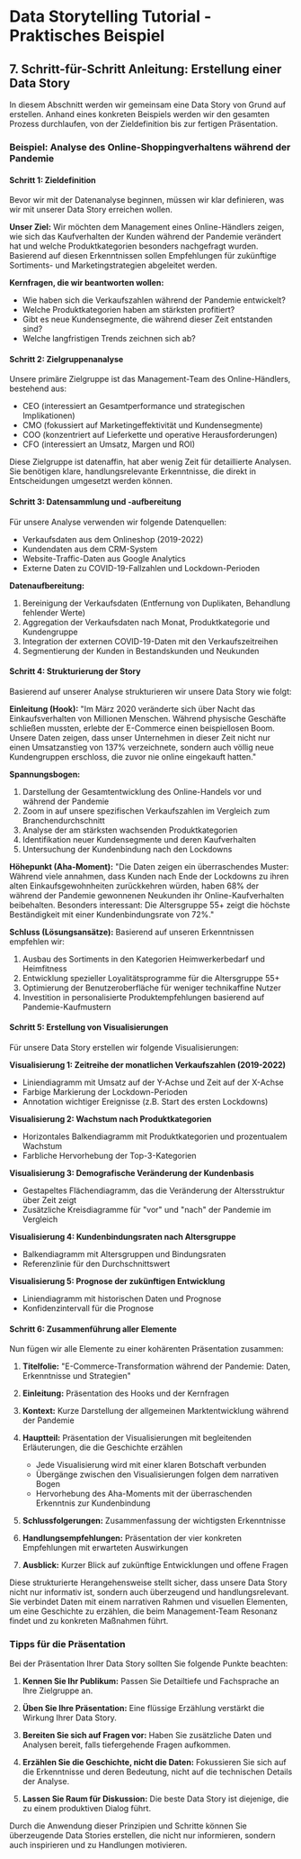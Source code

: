 # Data Storytelling Tutorial - Praktisches Beispiel

## 7. Schritt-für-Schritt Anleitung: Erstellung einer Data Story

In diesem Abschnitt werden wir gemeinsam eine Data Story von Grund auf erstellen. Anhand eines konkreten Beispiels werden wir den gesamten Prozess durchlaufen, von der Zieldefinition bis zur fertigen Präsentation.

### Beispiel: Analyse des Online-Shoppingverhaltens während der Pandemie

#### Schritt 1: Zieldefinition

Bevor wir mit der Datenanalyse beginnen, müssen wir klar definieren, was wir mit unserer Data Story erreichen wollen.

**Unser Ziel:** Wir möchten dem Management eines Online-Händlers zeigen, wie sich das Kaufverhalten der Kunden während der Pandemie verändert hat und welche Produktkategorien besonders nachgefragt wurden. Basierend auf diesen Erkenntnissen sollen Empfehlungen für zukünftige Sortiments- und Marketingstrategien abgeleitet werden.

**Kernfragen, die wir beantworten wollen:**
- Wie haben sich die Verkaufszahlen während der Pandemie entwickelt?
- Welche Produktkategorien haben am stärksten profitiert?
- Gibt es neue Kundensegmente, die während dieser Zeit entstanden sind?
- Welche langfristigen Trends zeichnen sich ab?

#### Schritt 2: Zielgruppenanalyse

Unsere primäre Zielgruppe ist das Management-Team des Online-Händlers, bestehend aus:
- CEO (interessiert an Gesamtperformance und strategischen Implikationen)
- CMO (fokussiert auf Marketingeffektivität und Kundensegmente)
- COO (konzentriert auf Lieferkette und operative Herausforderungen)
- CFO (interessiert an Umsatz, Margen und ROI)

Diese Zielgruppe ist datenaffin, hat aber wenig Zeit für detaillierte Analysen. Sie benötigen klare, handlungsrelevante Erkenntnisse, die direkt in Entscheidungen umgesetzt werden können.

#### Schritt 3: Datensammlung und -aufbereitung

Für unsere Analyse verwenden wir folgende Datenquellen:
- Verkaufsdaten aus dem Onlineshop (2019-2022)
- Kundendaten aus dem CRM-System
- Website-Traffic-Daten aus Google Analytics
- Externe Daten zu COVID-19-Fallzahlen und Lockdown-Perioden

**Datenaufbereitung:**
1. Bereinigung der Verkaufsdaten (Entfernung von Duplikaten, Behandlung fehlender Werte)
2. Aggregation der Verkaufsdaten nach Monat, Produktkategorie und Kundengruppe
3. Integration der externen COVID-19-Daten mit den Verkaufszeitreihen
4. Segmentierung der Kunden in Bestandskunden und Neukunden

#### Schritt 4: Strukturierung der Story

Basierend auf unserer Analyse strukturieren wir unsere Data Story wie folgt:

**Einleitung (Hook):**
"Im März 2020 veränderte sich über Nacht das Einkaufsverhalten von Millionen Menschen. Während physische Geschäfte schließen mussten, erlebte der E-Commerce einen beispiellosen Boom. Unsere Daten zeigen, dass unser Unternehmen in dieser Zeit nicht nur einen Umsatzanstieg von 137% verzeichnete, sondern auch völlig neue Kundengruppen erschloss, die zuvor nie online eingekauft hatten."

**Spannungsbogen:**
1. Darstellung der Gesamtentwicklung des Online-Handels vor und während der Pandemie
2. Zoom in auf unsere spezifischen Verkaufszahlen im Vergleich zum Branchendurchschnitt
3. Analyse der am stärksten wachsenden Produktkategorien
4. Identifikation neuer Kundensegmente und deren Kaufverhalten
5. Untersuchung der Kundenbindung nach den Lockdowns

**Höhepunkt (Aha-Moment):**
"Die Daten zeigen ein überraschendes Muster: Während viele annahmen, dass Kunden nach Ende der Lockdowns zu ihren alten Einkaufsgewohnheiten zurückkehren würden, haben 68% der während der Pandemie gewonnenen Neukunden ihr Online-Kaufverhalten beibehalten. Besonders interessant: Die Altersgruppe 55+ zeigt die höchste Beständigkeit mit einer Kundenbindungsrate von 72%."

**Schluss (Lösungsansätze):**
Basierend auf unseren Erkenntnissen empfehlen wir:
1. Ausbau des Sortiments in den Kategorien Heimwerkerbedarf und Heimfitness
2. Entwicklung spezieller Loyalitätsprogramme für die Altersgruppe 55+
3. Optimierung der Benutzeroberfläche für weniger technikaffine Nutzer
4. Investition in personalisierte Produktempfehlungen basierend auf Pandemie-Kaufmustern

#### Schritt 5: Erstellung von Visualisierungen

Für unsere Data Story erstellen wir folgende Visualisierungen:

**Visualisierung 1: Zeitreihe der monatlichen Verkaufszahlen (2019-2022)**
- Liniendiagramm mit Umsatz auf der Y-Achse und Zeit auf der X-Achse
- Farbige Markierung der Lockdown-Perioden
- Annotation wichtiger Ereignisse (z.B. Start des ersten Lockdowns)

**Visualisierung 2: Wachstum nach Produktkategorien**
- Horizontales Balkendiagramm mit Produktkategorien und prozentualem Wachstum
- Farbliche Hervorhebung der Top-3-Kategorien

**Visualisierung 3: Demografische Veränderung der Kundenbasis**
- Gestapeltes Flächendiagramm, das die Veränderung der Altersstruktur über Zeit zeigt
- Zusätzliche Kreisdiagramme für "vor" und "nach" der Pandemie im Vergleich

**Visualisierung 4: Kundenbindungsraten nach Altersgruppe**
- Balkendiagramm mit Altersgruppen und Bindungsraten
- Referenzlinie für den Durchschnittswert

**Visualisierung 5: Prognose der zukünftigen Entwicklung**
- Liniendiagramm mit historischen Daten und Prognose
- Konfidenzintervall für die Prognose

#### Schritt 6: Zusammenführung aller Elemente

Nun fügen wir alle Elemente zu einer kohärenten Präsentation zusammen:

1. **Titelfolie:** "E-Commerce-Transformation während der Pandemie: Daten, Erkenntnisse und Strategien"

2. **Einleitung:** Präsentation des Hooks und der Kernfragen

3. **Kontext:** Kurze Darstellung der allgemeinen Marktentwicklung während der Pandemie

4. **Hauptteil:** Präsentation der Visualisierungen mit begleitenden Erläuterungen, die die Geschichte erzählen
   - Jede Visualisierung wird mit einer klaren Botschaft verbunden
   - Übergänge zwischen den Visualisierungen folgen dem narrativen Bogen
   - Hervorhebung des Aha-Moments mit der überraschenden Erkenntnis zur Kundenbindung

5. **Schlussfolgerungen:** Zusammenfassung der wichtigsten Erkenntnisse

6. **Handlungsempfehlungen:** Präsentation der vier konkreten Empfehlungen mit erwarteten Auswirkungen

7. **Ausblick:** Kurzer Blick auf zukünftige Entwicklungen und offene Fragen

Diese strukturierte Herangehensweise stellt sicher, dass unsere Data Story nicht nur informativ ist, sondern auch überzeugend und handlungsrelevant. Sie verbindet Daten mit einem narrativen Rahmen und visuellen Elementen, um eine Geschichte zu erzählen, die beim Management-Team Resonanz findet und zu konkreten Maßnahmen führt.

### Tipps für die Präsentation

Bei der Präsentation Ihrer Data Story sollten Sie folgende Punkte beachten:

1. **Kennen Sie Ihr Publikum:** Passen Sie Detailtiefe und Fachsprache an Ihre Zielgruppe an.

2. **Üben Sie Ihre Präsentation:** Eine flüssige Erzählung verstärkt die Wirkung Ihrer Data Story.

3. **Bereiten Sie sich auf Fragen vor:** Haben Sie zusätzliche Daten und Analysen bereit, falls tiefergehende Fragen aufkommen.

4. **Erzählen Sie die Geschichte, nicht die Daten:** Fokussieren Sie sich auf die Erkenntnisse und deren Bedeutung, nicht auf die technischen Details der Analyse.

5. **Lassen Sie Raum für Diskussion:** Die beste Data Story ist diejenige, die zu einem produktiven Dialog führt.

Durch die Anwendung dieser Prinzipien und Schritte können Sie überzeugende Data Stories erstellen, die nicht nur informieren, sondern auch inspirieren und zu Handlungen motivieren.
